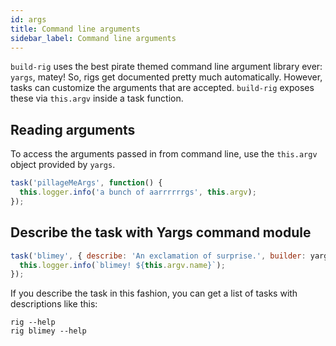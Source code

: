 ```yaml
---
id: args
title: Command line arguments
sidebar_label: Command line arguments
---
```


`build-rig` uses the best pirate themed command line argument library ever: `yargs`, matey! So, rigs get documented pretty much automatically. However, tasks can customize the arguments that are accepted. `build-rig` exposes these via `this.argv` inside a task function.

## Reading arguments

To access the arguments passed in from command line, use the `this.argv` object provided by `yargs`.

```js
task('pillageMeArgs', function() {
  this.logger.info('a bunch of aarrrrrrgs', this.argv);
});
```

## Describe the task with Yargs command module

```js
task('blimey', { describe: 'An exclamation of surprise.', builder: yargs => yargs.option('name') }, function() {
  this.logger.info(`blimey! ${this.argv.name}`);
});
```

If you describe the task in this fashion, you can get a list of tasks with descriptions like this:

```
rig --help
rig blimey --help
```

